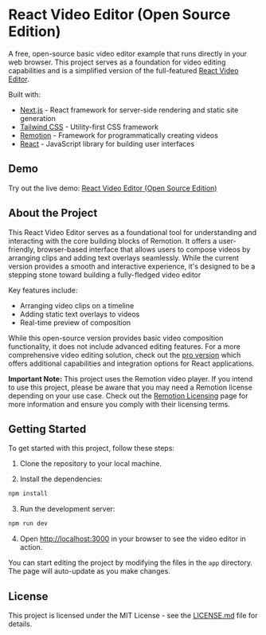 # React Video Editor (Open Source Edition)

A free, open-source basic video editor example that runs directly in your web browser. This project serves as a foundation for video editing capabilities and is a simplified version of the full-featured [React Video Editor](https://www.reactvideoeditor.com/).

Built with:
- [Next.js](https://nextjs.org/) - React framework for server-side rendering and static site generation
- [Tailwind CSS](https://tailwindcss.com/) - Utility-first CSS framework
- [Remotion](https://www.remotion.dev/) - Framework for programmatically creating videos
- [React](https://reactjs.org/) - JavaScript library for building user interfaces

## Demo

Try out the live demo: [React Video Editor (Open Source Edition)](https://www.reactvideoeditor.com/open-source)

## About the Project

This React Video Editor serves as a foundational tool for understanding and interacting with the core building blocks of Remotion. It offers a user-friendly, browser-based interface that allows users to compose videos by arranging clips and adding text overlays seamlessly. While the current version provides a smooth and interactive experience, it's designed to be a stepping stone toward building a fully-fledged video editor

Key features include:

- Arranging video clips on a timeline
- Adding static text overlays to videos
- Real-time preview of composition

While this open-source version provides basic video composition functionality, it does not include advanced editing features. For a more comprehensive video editing solution, check out the [pro version](https://www.reactvideoeditor.com/) which offers additional capabilities and integration options for React applications.

**Important Note:** This project uses the Remotion video player. If you intend to use this project, please be aware that you may need a Remotion license depending on your use case. Check out the [Remotion Licensing](https://www.remotion.dev/docs/licensing) page for more information and ensure you comply with their licensing terms.

## Getting Started

To get started with this project, follow these steps:

1. Clone the repository to your local machine.

2. Install the dependencies:

```bash
npm install
```

3. Run the development server:

```bash
npm run dev
```

4. Open [http://localhost:3000](http://localhost:3000) in your browser to see the video editor in action.

You can start editing the project by modifying the files in the `app` directory. The page will auto-update as you make changes.


## License

This project is licensed under the MIT License - see the [LICENSE.md](LICENSE.md) file for details.
